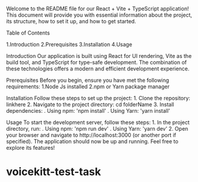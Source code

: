 Welcome to the README file for our React + Vite + TypeScript application! This document will provide you with essential information about the project, its structure, how to set it up, and how to get started.

Table of Contents

 1.Introduction
 2.Prerequisites
 3.Installation
 4.Usage

Introduction
   Our application is built using React for UI rendering, Vite as the build tool, and TypeScript for type-safe development. The combination of these technologies offers a modern and efficient development experience.

Prerequisites
    Before you begin, ensure you have met the following requirements:
        1.Node Js installed
        2.npm or Yarn package manager

Installation
    Follow these steps to set up the project:
        1. Clone the repository: linkhere 
        2. Navigate to the project directory: cd folderName
        3. Install dependencies:
            . Using npm: 'npm install'
            . Using Yarn: 'yarn install'

Usage
    To start the development server, follow these steps:
        1. In the project directory, run:
            . Using npm: 'npm run dev'
            . Using Yarn: 'yarn dev'
        2. Open your browser and navigate to http://localhost:3000 (or another port if specified).
    The application should now be up and running. Feel free to explore its features!





# voicekitt-test-task
